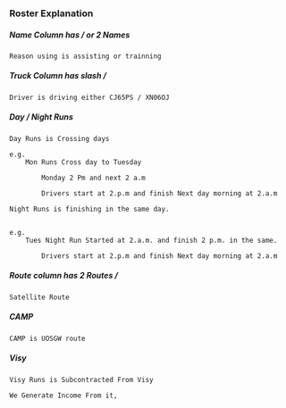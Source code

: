 ### Roster Explanation 

#####  Name Column has / or  2 Names

    Reason using is assisting or trainning

##### Truck Column has slash  / 

    Driver is driving either CJ65PS / XN06OJ

##### Day / Night Runs 

    Day Runs is Crossing days

    e.g. 
        Mon Runs Cross day to Tuesday

            Monday 2 Pm and next 2 a.m

            Drivers start at 2.p.m and finish Next day morning at 2.a.m

    Night Runs is finishing in the same day.


    e.g. 
        Tues Night Run Started at 2.a.m. and finish 2 p.m. in the same.

            Drivers start at 2.p.m and finish Next day morning at 2.a.m


##### Route column has 2 Routes  / 

    Satellite Route 

##### CAMP

    CAMP is UOSGW route
    
##### Visy
    
    Visy Runs is Subcontracted From Visy

    We Generate Income From it, 

    
